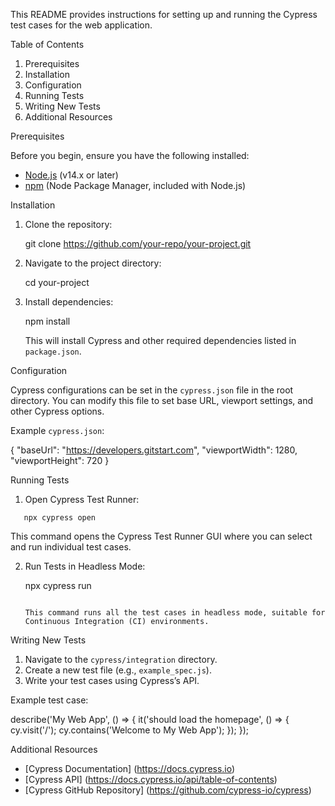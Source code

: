 This README provides instructions for setting up and running the Cypress test cases for the web application.

Table of Contents

1. Prerequisites
2. Installation
3. Configuration
4. Running Tests
5. Writing New Tests
6. Additional Resources

Prerequisites

Before you begin, ensure you have the following installed:

- [Node.js](https://nodejs.org/) (v14.x or later)
- [npm](https://www.npmjs.com/) (Node Package Manager, included with Node.js)

 Installation

1. Clone the repository:

   git clone https://github.com/your-repo/your-project.git
   

2. Navigate to the project directory:

   cd your-project

3. Install dependencies:

   npm install
  
   This will install Cypress and other required dependencies listed in `package.json`.

 Configuration

Cypress configurations can be set in the `cypress.json` file in the root directory. You can modify this file to set base URL, viewport settings, and other Cypress options.

Example `cypress.json`:

{
  "baseUrl": "https://developers.gitstart.com",
  "viewportWidth": 1280,
  "viewportHeight": 720
}


 Running Tests

1. Open Cypress Test Runner:
```
   npx cypress open
   ```

   This command opens the Cypress Test Runner GUI where you can select and run individual test cases.

2. Run Tests in Headless Mode:

   npx cypress run
   ```

   This command runs all the test cases in headless mode, suitable for Continuous Integration (CI) environments.

 Writing New Tests

1. Navigate to the `cypress/integration` directory.
2. Create a new test file (e.g., `example_spec.js`).
3. Write your test cases using Cypress’s API.

Example test case:

describe('My Web App', () => {
  it('should load the homepage', () => {
    cy.visit('/');
    cy.contains('Welcome to My Web App');
  });
});

 Additional Resources

- [Cypress Documentation] (https://docs.cypress.io)
- [Cypress API] (https://docs.cypress.io/api/table-of-contents)
- [Cypress GitHub Repository] (https://github.com/cypress-io/cypress)


